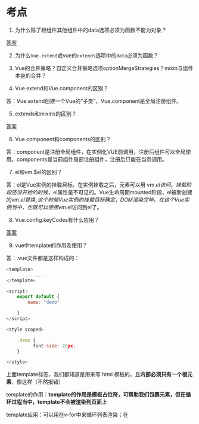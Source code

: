 # 考点

1. 为什么除了根组件其他组件中的data选项必须为函数不能为对象？

[答案](https://cn.vuejs.org/v2/guide/components.html)

2. 为什么`Vue.extend`或vue的`extends`选项中的`data`必须为函数？

3. Vue的合并策略？自定义合并策略选项optionMergeStrategies？mixin与组件本身的合并？

4. Vue.extend和Vue.component的区别？

答：Vue.extend创建一个Vue的“子类”，Vue.component是全局注册组件。

5. extends和mixins的区别？

[答案](https://www.cnblogs.com/Juliana1992/p/10332976.html)

6. Vue.component和components的区别？

答：component是注册全局组件，在实例化VUE前调用，注册后组件可以全局使用。components是当前组件局部注册组件，注册后只能在当页调用。

7. el和vm.$el的区别？

答：el是Vue实例的挂载目标。在实例挂载之后，元素可以用 vm.$el 访问。
挂载阶段还没开始的时候，$el属性是不可见的。Vue生命周期mounted阶段，el被新创建的vm.$el替换,这个时候Vue实例的挂载目标确定， DOM渲染完毕。在这个Vue实例当中，也就可以使用vm.$el访问到el了。

8. Vue.config.keyCodes有什么应用？

[答案](https://www.jianshu.com/p/839b6217e941)

9. vue中template的作用及使用？

答：.vue文件都是这样构成的：
```js
<template>
       ........
</template>

<script>
    export default {
        name: "demo"

    }
</script>

<style scoped>

    .demo {
          font-size: 28px;
    }

</style>  
```
上面template标签，我们都知道是用来写 html 模板的，且**内部必须只有一个根元素**，像这样（不然报错）


template的作用：**template的作用是模板占位符，可帮助我们包裹元素，但在循环过程当中，template不会被渲染到页面上**

template应用：可以用在v-for中来循环列表渲染；在<template>元素上使用v-if条件渲染分组

10. vue中模板定义的方式有哪些？他们的应用场景分别对应是？

答：template  X-Template 内联模板(inline-template)

11. Vue.compile的操作方式？

12. render函数作用？render函数的返回值？

答： render函数跟template一样都是创建html模板的，但是有些场景中用template实现起来代码冗长繁琐而且有大量重复，这时候就可以用render函数。
  render函数返回值（VNode）

13. render函数跟template的区别？

14. Vue.nextTick(callback,context)的理解及使用场景？

答：首先我们要对vue的数据更新有一定理解： **vue是依靠数据驱动视图更新的，该更新的过程是异步的**。即：当侦听到你的数据发生变化时， Vue将开启一个队列（该队列被Vue官方称为异步更新队列）。视图需要等队列中所有数据变化完成之后，再统一进行更新。所以，**Vue 实现的响应式并不是数据发生变化之后视图立即变化**。

  这里的回调函数（callback）将在数据更新完成，视图更新完毕之后被调用。使用场景：如果要在created()钩子函数中进行的DOM操作，由于created()钩子函数中还未对DOM进行任何渲染，所以无法直接操作，需要通过$nextTick()来完成。

15. Vue.nextTick()和vm.$nextTick()的区别？

答：`Vue.nextTick(callback)`，当数据发生变化，更新后执行回调。 `Vue.$nextTick(callback)`，当dom发生变化，更新后执行的回调。

16. Vue.observable( object )作用？

17. Vue.set有什么作用？Vue.set和vm.$set()有什么区别？

答：对于data中的一些初始化过的对象或数组，想要改变或者添加属性，直接改视图是不会更新的。用Vue.set()或者vm.$set()可以达到响应式更新/添加的效果。Vue.set()和vm.$set()这两者是一样的，一样使用。

18. Vue.delete有什么作用，Vue.delete和vm.$delete()有什么区别？

答：Vue.delete 用来删除对象的属性。如果对象是响应式的，确保删除能触发更新视图。这个方法主要用于避开 Vue 不能检测到属性被删除的限制，但是你应该很少会使用它。需要注意的是，目标对象不能是一个 Vue 实例或 Vue 实例的根数据对象。
  Vue.js 源码中，Vue.delete 和 vm.$delete 指向的是同一个函数，两者作用完全相同，其中，vm.$delete 是 Vue.delete 的别名。

19. Vue.filter和filter作用？

答：vue中有过滤器的概念，用于一些常见的文本格式化。有全局过滤器和局部过滤器的概念。Vue.filter用于注册或获取全局过滤器，filter用于在子组件内部添加局部的过滤器。

20. vue中mixins的理解及应用？

答：[理解](https://www.cnblogs.com/wjw1014/p/11757452.html)。有全局混入和局部混入。全局混入的时候，要注意一旦使用全局混入，它将影响每一个之后创建的 Vue 实例。

21. vm.$parent作用？

答：子组件可以直接用this.$parent访问父组件的属性和方法，所以可以进行对父组件的一些操作比如父子组件传值，但是不建议用这种方法来进行父子组件传值。

22. vm.$root、vm.$parent和vm.$refs?

答：
* $root 可以用来获取vue的根实例，比如在简单的项目中将公共数据放再vue根实例上(可以理解为一个全局 store ),因此可以代替vuex实现状态管理；
* $parent 属性可以用来从一个子组件访问父组件的实例，可以替代将数据以 prop 的方式传入子组件的方式；当变更父级组件的数据的时候，容易造成调试和理解难度增加
* 在子组件上使用ref特性后，this.$refs 属性可以直接访问该子组件。可以代替事件$emit 和$on 的作用。使用方式是通过 ref 特性为这个子组件赋予一个 ID 引用，再通过this.$refs.  testId获取指定元素。注意：**$refs只会在组件渲染完成之后生效，并且它们不是响应式的**。这仅作为一个用于直接操作子组件的“逃生舱”——你应该避免在模板或计算属性中访问 $refs

23. vm.$options有什么作用？

答：vm.$options可以获取到vue初始化的时候除去data之外的其他的对象，通过这种方式我们可以定义一些变量 属性，避免污染全局.

24. vue用props传值能不能被修改？如果要修改使用怎么办？

答：
1. 父子组件传值时，父组件传递的参数，数组和对象，子组件接受之后可以直接进行修改，并且会传递给父组件相应的值也会修改。因为父组件传递的参数，数组和对象的时候传递的是引用，就算修改值的时候，地址的引用没有被修改，所以他还是认为你没有修改，所以不会报错。
2. 如果传递的值是字符串，直接修改会报错。是因为，本来存的就是值类型，修改了值的时候就是修改了。所以会报错。
3. 如果一定要修改可以把传递过来的props值用计算属性或者在data里面使用

25. vue用props传值只能是单向下流传递，为什么？

答：单向数据浏览不允许你做修改操作,如果可以修改,每个组件都能对数据进行操作,这样无法有效的追踪数据的变化

26. propsData有什么作用？

答：用于全局扩展的数据传递。一般是new Vue.extend()出来的组件的时候

27. vue computed有什么特点？跟watch有什么区别？

答：computed具有缓存性，页面重新渲染值不变化,计算属性会立即返回之前的计算结果，而不必再次执行函数。watch无缓存性，页面重新渲染时值不变化也会执行。

28. vm.$on vm.$emit应用?

29. slot作用？使用？

30. vm.$attrs如何使用？使用场景？作用？

答：当有这样的场景，父组件要传递值给子组件孙子组件，传递name给子组件，sex和age给孙子组件。这时候vm.$attrs就可以派上用场了。你需要在父组件中把sex、name和age这三个参数都注册，然后再子组件中prop接收那么，子组件中用$attrs把没有prop接收的其余参数传递给孙子组件。

作用：在这样的场景下面更加直观方便的传值。

31. vm.$listeners使用？使用场景？作用？

答：$listeners可以让你在孙子组件改变父组件的值

32. inheritAttrs使用场景？作用？

答：[答案](https://www.jianshu.com/p/ce8ca875c337)

33. 什么时候用watch？watch里面的选项分别是什么，有什么作用？


34. Vue.use()使用？

答：用来安装Vue.js插件。被安装的对象必须提供install方法。且该方法必须在new Vue()之前被调用。

35. directives作用？使用方法？



答：directives用来自定义指令

36. provide/inject使用场景？使用方法？数据流传递方向？


37. name选项有什么作用？

答：
  1. 当项目使用keep-alive时，可搭配组件name进行缓存过滤
  2. DOM做递归组件时
  3. vue-devtool的时候更好调试

38. delimiters作用？

答：设置插值的格式

